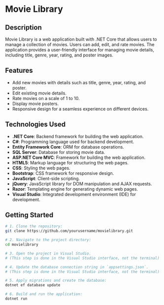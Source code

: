 # Movie Library

## Description
Movie Library is a web application built with .NET Core that allows users to manage a collection of movies. Users can add, edit, and rate movies. The application provides a user-friendly interface for managing movie details, including title, genre, year, rating, and poster images.

## Features
- Add new movies with details such as title, genre, year, rating, and poster.
- Edit existing movie details.
- Rate movies on a scale of 1 to 10.
- Display movie posters.
- Responsive design for a seamless experience on different devices.

## Technologies Used
- **.NET Core**: Backend framework for building the web application.
- **C#**: Programming language used for backend development.
- **Entity Framework Core**: ORM for database operations.
- **SQL Server**: Database for storing movie data.
- **ASP.NET Core MVC**: Framework for building the web application.
- **HTML5**: Markup language for structuring the web pages.
- **CSS**: Styling the web pages.
- **Bootstrap**: CSS framework for responsive design.
- **JavaScript**: Client-side scripting.
- **jQuery**: JavaScript library for DOM manipulation and AJAX requests.
- **Razor**: Templating engine for generating dynamic web pages.
- **Visual Studio**: Integrated development environment (IDE) for development.

## Getting Started

```bash
# 1. Clone the repository:
git clone https://github.com/yourusername/movielibrary.git

# 2. Navigate to the project directory:
cd movielibrary

# 3. Open the project in Visual Studio.
# (This step is done in the Visual Studio interface, not the terminal)

# 4. Update the database connection string in `appsettings.json`.
# (This step is done in the Visual Studio interface, not the terminal)

# 5. Apply migrations and create the database:
dotnet ef database update

# 6. Build and run the application:
dotnet run
